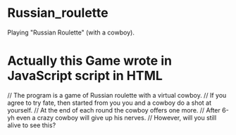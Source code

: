# Russian_roulette
Playing "Russian Roulette" (with a cowboy).

# Actually this Game wrote in JavaScript script in HTML

// The program is a game of Russian roulette with a virtual cowboy.
// If you agree to try fate, then started from you you and a cowboy do a shot at yourself.
// At the end of each round the cowboy offers one more. 
// After 6-yh even a crazy cowboy will give up his nerves.
// However, will you still alive to see this?
